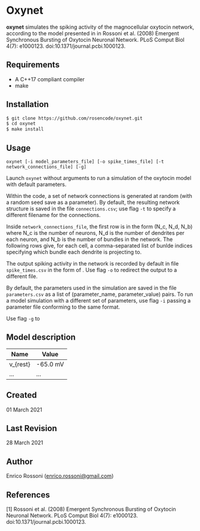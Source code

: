 # Oxynet

**oxynet** simulates the spiking activity of the magnocellular oxytocin network, according to the model presented in in Rossoni et al. (2008) Emergent Synchronous Bursting of Oxytocin Neuronal Network. PLoS Comput Biol 4(7): e1000123. doi:10.1371/journal.pcbi.1000123.

## Requirements

* A C++17 compliant compiler
* make

## Installation

```bash
$ git clone https://github.com/rosencode/oxynet.git
$ cd oxynet
$ make install
```

## Usage

`oxynet [-i model_parameters_file] [-o spike_times_file] [-t network_connections_file] [-g]`

Launch `oxynet` without arguments to run a simulation of the oxytocin model with default parameters. 

Within the code, a set of network connections is generated at random (with a random seed save as a parameter). By default, the resulting network structure is saved in the file `connections.csv`; use flag `-t` to specify a different filename for the connections. 

Inside `network_connections_file`, the first row is in the form (N_c, N_d, N_b) where N_c is the number of neurons, N_d is the number of dendrites per each neuron, and N_b is the number of bundles in the network. The following rows give, for each cell, a comma-separated list of bunlde indices specifying which bundle each dendrite is projecting to.

The output spiking activity in the network is recorded by default in file `spike_times.csv` in the form of . Use flag `-o` to redirect the output to a different file. 

By default, the parameters used in the simulation are saved in the file `parameters.csv` as a list of (parameter_name, parameter_value) pairs. To run a model  simulation with a different set of parameters, use flag `-i` passing a parameter file conforming to the same format.

Use flag `-g` to 

## Model description

Name | Value
------------ | -------------
v_{rest} | -65.0 mV
... | ...

## Created 
01 March 2021

## Last Revision 
28 March 2021

## Author
Enrico Rossoni (enrico.rossoni@gmail.com)

## References 
[1] Rossoni et al. (2008) Emergent Synchronous Bursting of Oxytocin Neuronal Network. PLoS Comput Biol 4(7): e1000123. doi:10.1371/journal.pcbi.1000123.
